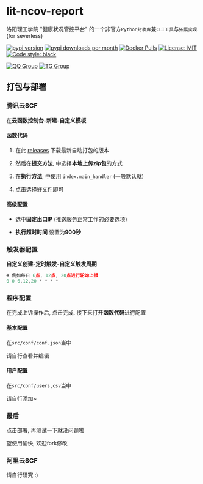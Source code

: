 # lit-ncov-report
洛阳理工学院 "健康状况管控平台" 的一个非官方`Python封装库`兼`CLI工具`与`拓展实现` (for severless)

[![pypi version](https://img.shields.io/pypi/v/litncov)](https://pypi.org/project/litncov/)
[![pypi downloads per month](https://img.shields.io/pypi/dm/litncov)](https://pypi.org/project/litncov/)
[![Docker Pulls](https://img.shields.io/docker/pulls/icepie/litncov.svg)](https://hub.docker.com/r/icepie/litncov/)
[![License: MIT](https://img.shields.io/badge/License-MIT-brightgreen.svg)](https://opensource.org/licenses/MIT)
[![Code style: black](https://img.shields.io/badge/code%20style-black-000000.svg)](https://github.com/psf/black)

[![QQ Group](https://img.shields.io/badge/QQ%20Group-768887710-red.svg)](https://jq.qq.com/?_wv=1027&k=lz0XyN86)
[![TG Group](https://img.shields.io/badge/TG%20Group-lit_edu-blue.svg)](https://t.me/lit_edu)

## 打包与部署

### 腾讯云SCF

在**云函数控制台-新建-自定义模板**

#### 函数代码

1. 在此 [releases](https://github.com/icepie/lit-ncov-report/releases/tag/lit-ncov-report-scf) 下载最新自动打包的版本

2. 然后在**提交方法**, 中选择**本地上传zip包**的方式

3. 在**执行方法**, 中使用 `index.main_handler` (一般默认就)

3. 点击选择好文件即可

#### 高级配置

- 选中**固定出口IP** (推送服务正常工作的必要选项)

- **执行超时时间** 设置为**900秒**

### 触发器配置

**自定义创建-定时触发-自定义触发周期**

```js
# 例如每日 6点, 12点, 20点进行轮询上报
0 0 6,12,20 * * * *
```

### 程序配置

在完成上诉操作后, 点击完成, 接下来打开**函数代码**进行配置

#### 基本配置

在`src/conf/conf.json`当中

请自行查看并编辑

#### 用户配置

在`src/conf/users,csv`当中

请自行添加~

### 最后

点击部署, 再测试一下就没问题啦

望使用愉快, 欢迎fork修改


### 阿里云SCF
请自行研究 :)
